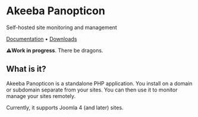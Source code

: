 # Akeeba Panopticon

Self-hosted site monitoring and management

[Documentation](https://github.com/akeeba/panopticon/wiki) • [Downloads](https://github.com/akeeba/panopticon/releases)

**⚠️Work in progress**. There be dragons.

## What is it?

Akeeba Panopticon is a standalone PHP application. You install on a domain or subdomain separate from your sites. You can then use it to monitor manage your sites remotely.

Currently, it supports Joomla 4 (and later) sites.
